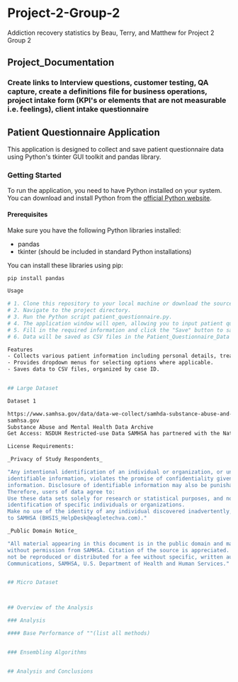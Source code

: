 # Project-2-Group-2

Addiction recovery statistics by Beau, Terry, and Matthew for Project 2 Group 2

## Project_Documentation

### Create links to Interview questions, customer testing, QA capture, create a definitions file for business operations, project intake form (KPI's or elements that are not measurable i.e. feelings), client intake questionnaire

## Patient Questionnaire Application

This application is designed to collect and save patient questionnaire data using Python's tkinter GUI toolkit and pandas library.

### Getting Started

To run the application, you need to have Python installed on your system. You can download and install Python from the [official Python website](https://www.python.org/downloads/).

#### Prerequisites

Make sure you have the following Python libraries installed:

- pandas
- tkinter (should be included in standard Python installations)

You can install these libraries using pip:

```bash
pip install pandas

Usage

# 1. Clone this repository to your local machine or download the source code.
# 2. Navigate to the project directory.
# 3. Run the Python script patient_questionnaire.py.
# 4. The application window will open, allowing you to input patient questionnaire data.
# 5. Fill in the required information and click the "Save" button to save the data.
# 6. Data will be saved as CSV files in the Patient_Questionnaire_Data directory, with each file named after the  patient's case ID.

Features
- Collects various patient information including personal details, treatment information, and substance use information.
- Provides dropdown menus for selecting options where applicable.
- Saves data to CSV files, organized by case ID.


## Large Dataset

Dataset 1

https://www.samhsa.gov/data/data-we-collect/samhda-substance-abuse-and-mental-health-data-archive
samhsa.gov
Substance Abuse and Mental Health Data Archive
Get Access: NSDUH Restricted-use Data SAMHSA has partnered with the National Center for Health Statistics (NCHS) to host restricted-use National Survey on Drug Use and Health (NSDUH) data at their Federal Statistical Research Data Centers (RDCs). RDCs are secure facilities that provide access to a range of restricted-use microdata for statistical purposes. SAMHSA is the most recent federal partner to work with NCHS in making NSDUH restricted-use microdata available to approved researchers at RDC sites.

License Requirements:

_Privacy of Study Respondents_

"Any intentional identification of an individual or organization, or unauthorized disclosure of
identifiable information, violates the promise of confidentiality given to the providers of the
information. Disclosure of identifiable information may also be punishable under federal law.
Therefore, users of data agree to:
Use these data sets solely for research or statistical purposes, and not for investigation or re-
identification of specific individuals or organizations.
Make no use of the identity of any individual discovered inadvertently, and report any such discovery
to SAMHSA (BHSIS_HelpDesk@eagletechva.com)."

_Public Domain Notice_

"All material appearing in this document is in the public domain and may be reproduced or copied
without permission from SAMHSA. Citation of the source is appreciated. This publication may
not be reproduced or distributed for a fee without specific, written authorization of the Office of
Communications, SAMHSA, U.S. Department of Health and Human Services."


## Micro Dataset



## Overview of the Analysis

### Analysis

#### Base Performance of ""(list all methods)


### Ensembling Algorithms


## Analysis and Conclusions

```
